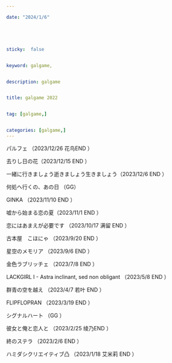 ```yaml
---

date: "2024/1/6"





sticky:  false


keyword: galgame,


description: galgame


title: galgame 2022


tag: [galgame,]


categories: [galgame,]
---
```


パルフェ （2023/12/26 花鸟END ）

去りし日の花（2023/12/15 END ）

一緒に行きましょう逝きましょう生きましょう（2023/12/6 END ）

何処へ行くの、あの日 （GG）

GINKA （2023/11/10 END ）

嘘から始まる恋の夏（2023/11/1 END ）

恋にはあまえが必要です （2023/10/17 满留 END ）

古本屋　こほにゃ （2023/9/20 END ）

星空のメモリア （2023/9/6 END ）

金色ラブリッチェ （2023/7/8 END ）

LACKGIRL I - Astra inclinant, sed non obligant （2023/5/8 END ）

群青の空を越え （2023/4/7 若叶 END ）

FLIPFLOPRAN （2023/3/19 END ）

シグナルハート （GG ）

彼女と俺と恋人と （2023/2/25 绫乃END ）

終のステラ （2023/2/6 END ）

ハミダシクリエイティブ凸 （2023/1/18 艾米莉 END ）